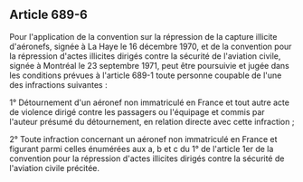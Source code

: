 Article 689-6
----
Pour l'application de la convention sur la répression de la capture illicite
d'aéronefs, signée à La Haye le 16 décembre 1970, et de la convention pour la
répression d'actes illicites dirigés contre la sécurité de l'aviation civile,
signée à Montréal le 23 septembre 1971, peut être poursuivie et jugée dans les
conditions prévues à l'article 689-1 toute personne coupable de l'une des
infractions suivantes :

1° Détournement d'un aéronef non immatriculé en France et tout autre acte de
violence dirigé contre les passagers ou l'équipage et commis par l'auteur
présumé du détournement, en relation directe avec cette infraction ;

2° Toute infraction concernant un aéronef non immatriculé en France et figurant
parmi celles énumérées aux a, b et c du 1° de l'article 1er de la convention
pour la répression d'actes illicites dirigés contre la sécurité de l'aviation
civile précitée.
